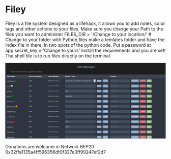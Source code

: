 # Filey

Filey is a file system designed as a lifehack,
it allows you to add notes, color tags and other actions to your files.
Make sure you change your Path to the files you want to administer
FILES_DIR = '/Change to your location/'  # Change to your folder with Python files
make a temlates folder and have the index file in there, in two spots of the python code.
Put a password at app.secret_key = 'Change to yours'
Install the requirements and you are set!
The shell file is to run files directly on the terminal.

![File system](filey.png)


Donations are welcome in Network BEP20 0x32ffa1135a4ff596356df0f327e3ff99247ef2d7
